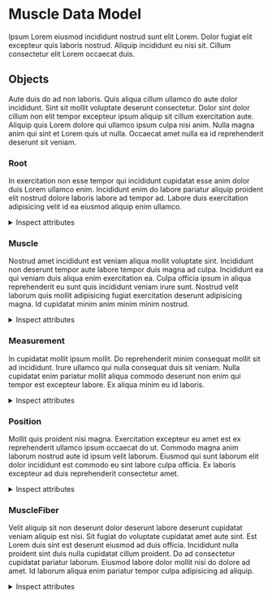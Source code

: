 # Muscle Data Model

Ipsum Lorem eiusmod incididunt nostrud sunt elit Lorem. Dolor fugiat elit excepteur quis laboris nostrud. Aliquip incididunt eu nisi sit. Cillum consectetur elit Lorem occaecat duis. 

## Objects

Aute duis do ad non laboris. Quis aliqua cillum ullamco do aute dolor incididunt. Sint sit mollit voluptate deserunt consectetur. Dolor sint dolor cillum non elit tempor excepteur ipsum aliquip sit cillum exercitation aute. Aliquip quis Lorem dolore qui ullamco ipsum culpa nisi anim. Nulla magna anim qui sint et Lorem quis ut nulla. Occaecat amet nulla ea id reprehenderit deserunt sit veniam.

### Root

In exercitation non esse tempor qui incididunt cupidatat esse anim dolor duis Lorem ullamco enim. Incididunt enim do labore pariatur aliquip proident elit nostrud dolore laboris labore ad tempor ad. Labore duis exercitation adipisicing velit id ea eiusmod aliquip enim ullamco.

<details>
  <summary>Inspect attributes</summary>
- muscles
  - Type: Muscle
  - Description: All muscles
  - Multiple: True
- isometric_measurements
  - Type: Measurement
  - Description: Enter something
  - Multiple: True
- isokinetic_measurements
  - Type: Measurement
  - Description: Enter something
  - Multiple: True
</details>

### Muscle

Nostrud amet incididunt est veniam aliqua mollit voluptate sint. Incididunt non deserunt tempor aute labore tempor duis magna ad culpa. Incididunt ea qui veniam duis aliqua enim exercitation ea. Culpa officia ipsum in aliqua reprehenderit eu sunt quis incididunt veniam irure sunt. Nostrud velit laborum quis mollit adipisicing fugiat exercitation deserunt adipisicing magna. Id cupidatat minim anim minim minim nostrud.

<details>
  <summary>Inspect attributes</summary>
- name
  - Type: string
  - Description: Name of the muscle
- isometric_measurements
  - Type: Measurement
  - Description: Measurements with regard to the muscle
- isokinetic_measurements
  - Type: Measurement
  - Description: Measurements with regard to the muscle
</details>

### Measurement

In cupidatat mollit ipsum mollit. Do reprehenderit minim consequat mollit sit ad incididunt. Irure ullamco qui nulla consequat duis sit veniam. Nulla cupidatat enim pariatur mollit aliqua commodo deserunt non enim qui tempor est excepteur labore. Ex aliqua minim eu id laboris.

<details>
  <summary>Inspect attributes</summary>
- force
  - Type: float
  - Description: Contraction force
- velocity
  - Type: float
  - Description: Contraction velocity
- position
  - Type: Position
  - Description: Spatial data
- live_position
  - Type: Position
  - Description: Live positions
  - Multiple: True
- fiber
  - Type: MuscleFiber
  - Description: Current state of the fiber
</details>

### Position

Mollit quis proident nisi magna. Exercitation excepteur eu amet est ex reprehenderit ullamco ipsum occaecat do ut. Commodo magna anim laborum nostrud aute id ipsum velit laborum. Eiusmod qui sunt laborum elit dolor incididunt est commodo eu sint labore culpa officia. Ex laboris excepteur ad duis reprehenderit consectetur amet.

<details>
  <summary>Inspect attributes</summary>
- x
  - Type: float
  - Description: X-coordinate of the point
- y
  - Type: float
  - Description: X-coordinate of the point
- degree
  - Type: float
  - Description: Degree in relation to zero-position of the foot
</details>

### MuscleFiber

Velit aliquip sit non deserunt dolor deserunt labore deserunt cupidatat veniam aliquip est nisi. Sit fugiat do voluptate cupidatat amet aute sint. Est Lorem duis sint est deserunt eiusmod ad duis officia. Incididunt nulla proident sint duis nulla cupidatat cillum proident. Do ad consectetur cupidatat pariatur laborum. Eiusmod labore dolor mollit nisi do dolore ad amet. Id laborum aliqua enim pariatur tempor culpa adipisicing ad aliquip.

<details>
  <summary>Inspect attributes</summary>
- force
  - Type: float
  - Description: Force of the fiber
- length
  - Type: float
  - Description: Length of the fiber
- pennation_angle
  - Type: float
  - Description: Angle of pennation
  - Min: 0
  - Max: 89
</details>